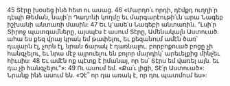 45 Տէրը խօսեց ինձ հետ ու ասաց. 46 «Մարդո՛ւ որդի, դէմքդ ուղղի՛ր դէպի Թեման, նայի՛ր Դադոնի կողմը եւ մարգարէութի՛ւն արա Նագեբ իշխանի անտառի մասին: 47 Եւ կ՚ասե՛ս Նագեբի անտառին. “Լսի՛ր Տիրոջ պատգամները, այսպէս է ասում Տէրը, Ամենակալն Աստուած. ահա ես քեզ վրայ կրակ եմ թափելու, եւ քեզանում ամէն ծառ՝ դալարն էլ, չորն էլ, նրան ճարակ է դառնալու. բորբոքուած բոցը չի հանգչելու, եւ նրա մէջ այրուելու են բոլոր մարդիկ՝ արեւելքից մինչեւ հիւսիս: 48 Եւ ամէն ոք պէտք է իմանայ, որ ես՝ Տէրս եմ վառել այն. եւ դա չի հանգչելու”»: 49 Ու ասում եմ. «Քա՛ւ լիցի, Տէ՛ր Աստուած»: Նրանք ինձ ասում են. «Չէ՞ որ դա առակ է, որ դու պատմում ես»:
